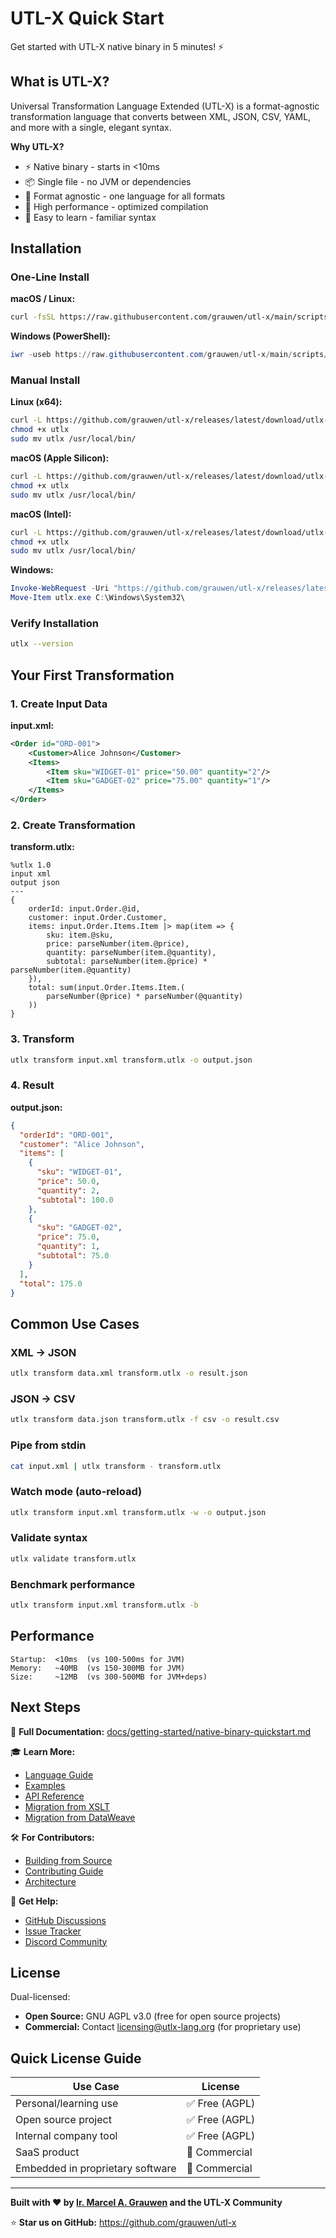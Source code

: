 # UTL-X Quick Start

Get started with UTL-X native binary in 5 minutes! ⚡

## What is UTL-X?

Universal Transformation Language Extended (UTL-X) is a format-agnostic transformation language that converts between XML, JSON, CSV, YAML, and more with a single, elegant syntax.

**Why UTL-X?**
- ⚡ Native binary - starts in <10ms
- 📦 Single file - no JVM or dependencies
- 🎯 Format agnostic - one language for all formats
- 🚀 High performance - optimized compilation
- 📖 Easy to learn - familiar syntax

## Installation

### One-Line Install

**macOS / Linux:**
```bash
curl -fsSL https://raw.githubusercontent.com/grauwen/utl-x/main/scripts/install.sh | sh
```

**Windows (PowerShell):**
```powershell
iwr -useb https://raw.githubusercontent.com/grauwen/utl-x/main/scripts/install.ps1 | iex
```

### Manual Install

**Linux (x64):**
```bash
curl -L https://github.com/grauwen/utl-x/releases/latest/download/utlx-linux-x64 -o utlx
chmod +x utlx
sudo mv utlx /usr/local/bin/
```

**macOS (Apple Silicon):**
```bash
curl -L https://github.com/grauwen/utl-x/releases/latest/download/utlx-macos-arm64 -o utlx
chmod +x utlx
sudo mv utlx /usr/local/bin/
```

**macOS (Intel):**
```bash
curl -L https://github.com/grauwen/utl-x/releases/latest/download/utlx-macos-x64 -o utlx
chmod +x utlx
sudo mv utlx /usr/local/bin/
```

**Windows:**
```powershell
Invoke-WebRequest -Uri "https://github.com/grauwen/utl-x/releases/latest/download/utlx-windows-x64.exe" -OutFile "utlx.exe"
Move-Item utlx.exe C:\Windows\System32\
```

### Verify Installation

```bash
utlx --version
```

## Your First Transformation

### 1. Create Input Data

**input.xml:**
```xml
<Order id="ORD-001">
    <Customer>Alice Johnson</Customer>
    <Items>
        <Item sku="WIDGET-01" price="50.00" quantity="2"/>
        <Item sku="GADGET-02" price="75.00" quantity="1"/>
    </Items>
</Order>
```

### 2. Create Transformation

**transform.utlx:**
```utlx
%utlx 1.0
input xml
output json
---
{
    orderId: input.Order.@id,
    customer: input.Order.Customer,
    items: input.Order.Items.Item |> map(item => {
        sku: item.@sku,
        price: parseNumber(item.@price),
        quantity: parseNumber(item.@quantity),
        subtotal: parseNumber(item.@price) * parseNumber(item.@quantity)
    }),
    total: sum(input.Order.Items.Item.(
        parseNumber(@price) * parseNumber(@quantity)
    ))
}
```

### 3. Transform

```bash
utlx transform input.xml transform.utlx -o output.json
```

### 4. Result

**output.json:**
```json
{
  "orderId": "ORD-001",
  "customer": "Alice Johnson",
  "items": [
    {
      "sku": "WIDGET-01",
      "price": 50.0,
      "quantity": 2,
      "subtotal": 100.0
    },
    {
      "sku": "GADGET-02",
      "price": 75.0,
      "quantity": 1,
      "subtotal": 75.0
    }
  ],
  "total": 175.0
}
```

## Common Use Cases

### XML → JSON
```bash
utlx transform data.xml transform.utlx -o result.json
```

### JSON → CSV
```bash
utlx transform data.json transform.utlx -f csv -o result.csv
```

### Pipe from stdin
```bash
cat input.xml | utlx transform - transform.utlx
```

### Watch mode (auto-reload)
```bash
utlx transform input.xml transform.utlx -w -o output.json
```

### Validate syntax
```bash
utlx validate transform.utlx
```

### Benchmark performance
```bash
utlx transform input.xml transform.utlx -b
```

## Performance

```
Startup:  <10ms  (vs 100-500ms for JVM)
Memory:   ~40MB  (vs 150-300MB for JVM)
Size:     ~12MB  (vs 300-500MB for JVM+deps)
```

## Next Steps

📖 **Full Documentation:** [docs/getting-started/native-binary-quickstart.md](docs/getting-started/native-binary-quickstart.md)

🎓 **Learn More:**
- [Language Guide](docs/language-guide/README.md)
- [Examples](examples/README.md)
- [API Reference](docs/reference/README.md)
- [Migration from XSLT](docs/comparison/xslt-migration.md)
- [Migration from DataWeave](docs/comparison/dataweave-migration.md)

🛠️ **For Contributors:**
- [Building from Source](README-NATIVE.md)
- [Contributing Guide](CONTRIBUTING.md)
- [Architecture](docs/architecture/README.md)

💬 **Get Help:**
- [GitHub Discussions](https://github.com/grauwen/utl-x/discussions)
- [Issue Tracker](https://github.com/grauwen/utl-x/issues)
- [Discord Community](https://discord.gg/utlx)

## License

Dual-licensed:
- **Open Source:** GNU AGPL v3.0 (free for open source projects)
- **Commercial:** Contact licensing@utlx-lang.org (for proprietary use)

## Quick License Guide

| Use Case | License |
|----------|---------|
| Personal/learning use | ✅ Free (AGPL) |
| Open source project | ✅ Free (AGPL) |
| Internal company tool | ✅ Free (AGPL) |
| SaaS product | 💼 Commercial |
| Embedded in proprietary software | 💼 Commercial |

---

**Built with ❤️ by [Ir. Marcel A. Grauwen](https://github.com/grauwen) and the UTL-X Community**

⭐ **Star us on GitHub:** https://github.com/grauwen/utl-x
